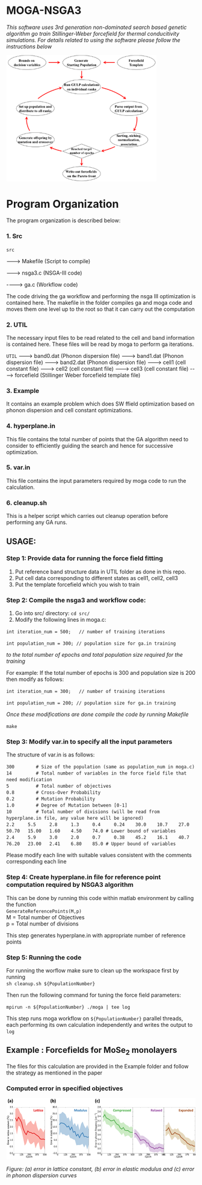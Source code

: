 # MOGA-NSGA3

*This software uses 3rd generation non-dominated search based genetic algorithm go train Stillinger-Weber forcefield for thermal conducitivity simulations. For details related to using the software please follow the instructions below*

<img src="./Media/Picture1.png" width=400>

# Program Organization

The program organization is described below:

### 1. Src

`src`

  ---> Makefile           (Script to compile)
  
  ---> nsga3.c            (NSGA-III code)
  
  ----> ga.c              (Workflow code)
  

The code driving the ga workflow and performing the nsga III optimization is contained here. The makefile in the folder compiles ga and moga code and moves them one level up to the root so that it can carry out the computation

### 2. UTIL
The necessary input files to be read related to the cell and band information is contained here. These files will be read by moga to perform ga iterations.

`UTIL`
 ---> band0.dat            (Phonon dispersion file)
 ---> band1.dat            (Phonon dispersion file)
 ---> band2.dat            (Phonon dispersion file)
 ---> cell1                (cell constant file)
 ---> cell2                (cell constant file)
 ---> cell3                (cell constant file)
 ----> forcefield          (Stillinger Weber forcefield template file)

### 3. Example
It contains an example problem which does SW ffield optimization based on phonon dispersion and cell constant optimizations.

### 4. hyperplane.in
This file contains the total number of points that the GA algorithm need to consider to efficiently guiding the search and hence for successive optimization.

### 5. var.in
This file contains the input parameters required by moga code to run the calculation.

### 6. cleanup.sh
This is a helper script which carries out cleanup operation before performing any GA runs.

## USAGE:

### Step 1: Provide data for running the force field fitting
1. Put reference band structure data in UTIL folder as done in this repo.
2. Put cell data corresponding to different states as cell1, cell2, cell3 
3. Put the template forcefield which you wish to train


### Step 2: Compile the nsga3 and workflow code:
1. Go into src/ directory: `cd src/`
2. Modify the following lines in moga.c:

  `int iteration_num = 500;   // number of training iterations`
  
  `int population_num = 300; // population size for ga.in training`
  
  *to the total number of epochs and total population size required for the training*
  
  For example: If the total number of epochs is 300 and population size is 200 then modify as follows:
  
  `int iteration_num = 300;   // number of training iterations`
  
  `int population_num = 200; // population size for ga.in training`
  
  *Once these modifications are done compile the code by running Makefile*
  
  `make`
  
### Step 3: Modify var.in to specify all the input parameters
The structure of var.in is as follows:

`300        # Size of the population (same as population_num in moga.c) `<br/>
`14         # Total number of variables in the force field file that need modification`<br/>
`5          # Total number of objectives` <br/>
`0.8        # Cross-Over Probability`<br/>
`0.2        # Mutation Probability`<br/>
`1.0        # Degree of Mutation between [0-1]`<br/>
`10         # Total number of divisions (will be read from hyperplane.in file, any value here will be ignored)`<br/>
`2.2     5.5     2.8     1.3     0.4     0.24    30.0    10.7    27.0    50.70   15.00   1.60    4.50    74.0 # Lower bound of variables`<br/>
`2.4     5.9     3.0     2.0     0.7     0.38    45.2    16.1    40.7    76.20   23.00   2.41    6.80    85.0 # Upper bound of variables`<br/>
  
 Please modify each line with suitable values consistent with the comments corresponding each line
 
 ### Step 4: Create hyperplane.in file for reference point computation required by NSGA3 algorithm
 
 This can be done by running this code within matlab environment by calling the function <br/>
 `GenerateReferencePoints(M,p)` <br/>
 M = Total number of Objectives <br/>
 p = Total number of divisions  <br/>
 
 This step generates hyperplane.in with appropriate number of reference points

 
 ### Step 5: Running the code
 
 For running the worflow make sure to clean up the workspace first by running <br/>
 `sh cleanup.sh ${PopulationNumber}`
 
 Then run the following command for tuning the force field parameters:
  
  `mpirun -n ${PopulationNumber} ./moga | tee log`
  
  This step runs moga workflow on `${PopulationNumber}` parallel threads, each performing its own calculation independently and writes the  output to `log`
  
  
<h2> Example : Forcefields for MoSe<sub>2</sub> monolayers</h2>

The files for this calculation are provided in the Example folder and follow the strategy as mentioned in the paper

### Computed error in specified objectives

<img src="./Media/Picture2.png" width=800>

*Figure: (a) error in lattice constant, (b) error in elastic modulus and (c) error in phonon dispersion curves*
